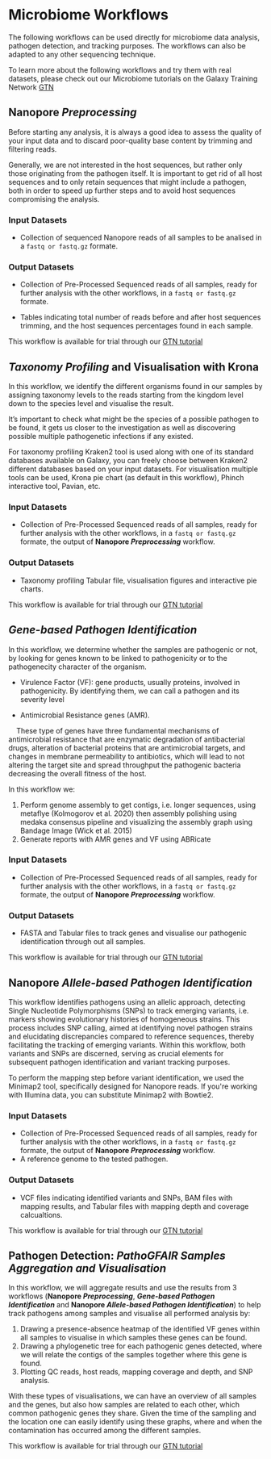 # Microbiome Workflows

The following workflows can be used directly for microbiome data analysis, pathogen detection, and tracking purposes. The workflows can also be adapted to any other sequencing technique. 

To learn more about the following workflows and try them with real datasets, please check out our Microbiome tutorials on the Galaxy Training Network [GTN](https://training.galaxyproject.org/training-material/topics/microbiome/)

## Nanopore _Preprocessing_

Before starting any analysis, it is always a good idea to assess the quality of your input data and to discard poor-quality base content by trimming and filtering reads.

Generally, we are not interested in the host sequences, but rather only those originating from the pathogen itself. It is important to get rid of all host sequences and to only retain sequences that might include a pathogen, both in order to speed up further steps and to avoid host sequences compromising the analysis.

### Input Datasets

- Collection of sequenced Nanopore reads of all samples to be analised in a `fastq or fastq.gz` formate.

### Output Datasets

- Collection of Pre-Processed Sequenced reads of all samples, ready for further analysis with the other workflows, in a `fastq or fastq.gz` formate.

- Tables indicating total number of reads before and after host sequences trimming, and the host sequences percentages found in each sample.

This workflow is available for trial through our [GTN tutorial](https://training.galaxyproject.org/training-material/topics/microbiome/tutorials/pathogen-detection-from-nanopore-foodborne-data/tutorial.html)

## _Taxonomy Profiling_ and Visualisation with Krona

In this workflow, we identify the different organisms found in our samples by assigning taxonomy levels to the reads starting from the kingdom level down to the species level and visualise the result.

It’s important to check what might be the species of a possible pathogen to be found, it gets us closer to the investigation as well as discovering possible multiple pathogenetic infections if any existed.

For taxonomy profiling Kraken2 tool is used along with one of its standard databases available on Galaxy, you can freely choose between Kraken2 different databases based on your input datasets. For visualisation multiple tools can be used, Krona pie chart (as default in this workflow), Phinch interactive tool, Pavian, etc.

### Input Datasets
- Collection of Pre-Processed Sequenced reads of all samples, ready for further analysis with the other workflows, in a `fastq or fastq.gz` formate, the output of **Nanopore _Preprocessing_** workflow.

### Output Datasets
- Taxonomy profiling Tabular file, visualisation figures and interactive pie charts.

This workflow is available for trial through our [GTN tutorial](https://training.galaxyproject.org/training-material/topics/microbiome/tutorials/pathogen-detection-from-nanopore-foodborne-data/tutorial.html)

## _Gene-based Pathogen Identification_

In this workflow, we determine whether the samples are pathogenic or not, by looking for genes known to be linked to pathogenicity or to the pathogenecity character of the organism.

- Virulence Factor (VF): gene products, usually proteins, involved in pathogenicity. By identifying them, we can call a pathogen and its severity level

- Antimicrobial Resistance genes (AMR).

    These type of genes have three fundamental mechanisms of antimicrobial resistance that are enzymatic degradation of antibacterial drugs, alteration of bacterial proteins that are antimicrobial targets, and changes in membrane permeability to antibiotics, which will lead to not altering the target site and spread throughput the pathogenic bacteria decreasing the overall fitness of the host.

In this workflow we:

1. Perform genome assembly to get contigs, i.e. longer sequences, using metaflye (Kolmogorov et al. 2020) then assembly polishing using medaka consensus pipeline and visualizing the assembly graph using Bandage Image (Wick et al. 2015)
2. Generate reports with AMR genes and VF using ABRicate

### Input Datasets
- Collection of Pre-Processed Sequenced reads of all samples, ready for further analysis with the other workflows, in a `fastq or fastq.gz` formate, the output of **Nanopore _Preprocessing_** workflow.

### Output Datasets
- FASTA and Tabular files to track genes and visualise our pathogenic identification through out all samples.

This workflow is available for trial through our [GTN tutorial](https://training.galaxyproject.org/training-material/topics/microbiome/tutorials/pathogen-detection-from-nanopore-foodborne-data/tutorial.html)

## Nanopore _Allele-based Pathogen Identification_

This workflow identifies pathogens using an allelic approach, detecting Single Nucleotide Polymorphisms (SNPs) to track emerging variants, i.e. markers showing evolutionary histories of homogeneous strains. This process includes SNP calling, aimed at identifying novel pathogen strains and elucidating discrepancies compared to reference sequences, thereby facilitating the tracking of emerging variants. Within this workflow, both variants and SNPs are discerned, serving as crucial elements for subsequent pathogen identification and variant tracking purposes.

To perform the mapping step before variant identification, we used the Minimap2 tool, specifically designed for Nanopore reads. If you're working with Illumina data, you can substitute Minimap2 with Bowtie2.

### Input Datasets
- Collection of Pre-Processed Sequenced reads of all samples, ready for further analysis with the other workflows, in a `fastq or fastq.gz` formate, the output of **Nanopore _Preprocessing_** workflow.
- A reference genome to the tested pathogen.

### Output Datasets
- VCF files indicating identified variants and SNPs, BAM files with mapping results, and Tabular files with mapping depth and coverage calcualtions. 

This workflow is available for trial through our [GTN tutorial](https://training.galaxyproject.org/training-material/topics/microbiome/tutorials/pathogen-detection-from-nanopore-foodborne-data/tutorial.html)

## Pathogen Detection: _PathoGFAIR Samples Aggregation and Visualisation_

In this workflow, we will aggregate results and use the results from 3 workflows (**Nanopore _Preprocessing_**, **_Gene-based Pathogen Identification_** and **Nanopore _Allele-based Pathogen Identification_**) to help track pathogens among samples and visualise all performed analysis by:

1. Drawing a presence-absence heatmap of the identified VF genes within all samples to visualise in which samples these genes can be found.
2. Drawing a phylogenetic tree for each pathogenic genes detected, where we will relate the contigs of the samples together where this gene is found.
3. Plotting QC reads, host reads, mapping coverage and depth, and SNP analysis.

With these types of visualisations, we can have an overview of all samples and the genes, but also how samples are related to each other, which common pathogenic genes they share. Given the time of the sampling and the location one can easily identify using these graphs, where and when the contamination has occurred among the different samples.

This workflow is available for trial through our [GTN tutorial](https://training.galaxyproject.org/training-material/topics/microbiome/tutorials/pathogen-detection-from-nanopore-foodborne-data/tutorial.html)
